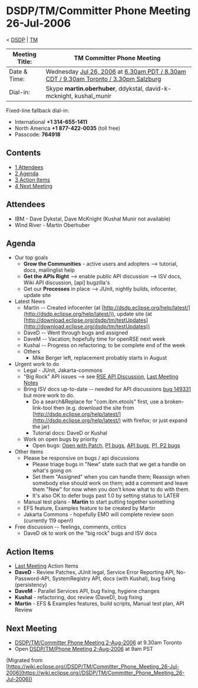 

DSDP/TM/Committer Phone Meeting 26-Jul-2006
===========================================

< [DSDP](/DSDP "DSDP")‎ | [TM](/DSDP/TM "DSDP/TM")

| Meeting Title: | **TM Committer Phone Meeting** |
| --- | --- |
| Date & Time: | Wednesday [Jul 26, 2006](/index.php?title=Jul_26,_2006&action=edit&redlink=1 "Jul 26, 2006 (page does not exist)") at [6.30am PDT / 8.30am CDT / 9.30am Toronto / 3.30pm Salzburg](http://www.timeanddate.com/worldclock/meetingdetails.html?year=2006&month=7&day=19&hour=13&min=30&sec=0&p1=223&p2=250&p3=421&p4=224) |
| Dial-in: | Skype **martin.oberhuber**, ddykstal, david-k-mcknight, kushal_munir |

Fixed-line fallback dial-in:

*   International **+1 314-655-1411**
*   North America **+1 877-422-0035** (toll free)
*   Passcode: **764918**

Contents
--------

*   [1 Attendees](#Attendees)
*   [2 Agenda](#Agenda)
*   [3 Action Items](#Action-Items)
*   [4 Next Meeting](#Next-Meeting)

Attendees
---------

*   IBM - Dave Dykstal, Dave McKnight (Kushal Munir not available)
*   Wind River - Martin Oberhuber

Agenda
------

*   Our top goals
    *   **Grow the Communities** \- active users and adopters --> tutorial, docs, mailinglist help
    *   **Get the APIs Right** --\> enable public API discussion --> ISV docs, Wiki API discussion, \[api\] bugzilla's
    *   Get our **Processes** in place --> JUnit, nightly builds, infocenter, update site
*   Latest News
    *   Martin -- Created infocenter (at [http://dsdp.eclipse.org/help/latest/](http://dsdp.eclipse.org/help/latest/)), update site (at [http://download.eclipse.org/dsdp/tm/testUpdates](http://download.eclipse.org/dsdp/tm/testUpdates))
    *   DaveD -- Went through bugs and assigned
    *   DaveM -- Vacation; hopefully time for openRSE next week
    *   Kushal -- Progress on refactoring; to be complete end of the week
    *   Others
        *   Mike Berger left, replacement probably starts in August
*   Urgent work to do
    *   Legal - JUnit, Jakarta-commons
    *   "Big Rock" API issues --> see [RSE API Discussion](/RSE_API_Discussion "RSE API Discussion"), [Last Meeting Notes](/DSDP/TM/Committer_Phone_Meeting_19-Jul-2006 "DSDP/TM/Committer Phone Meeting 19-Jul-2006")
    *   Bring ISV docs up-to-date -- needed for API discussions [bug 149331](https://bugs.eclipse.org/bugs/show_bug.cgi?id=149331) but more work to do.
        *   Do a search&Replace for "com.ibm.etools" first, use a broken-link-tool then (e.g. download the site from [http://dsdp.eclipse.org/help/latest/](http://dsdp.eclipse.org/help/latest/) with firefox; or just expand the jar)
        *   Tutorial docs: DaveD or Kushal
    *   Work on open bugs by priority
        *   Open bugs: [Open with Patch](https://bugs.eclipse.org/bugs/buglist.cgi?query_format=advanced&classification=DSDP&product=Target+Management&component=RSE&bug_status=UNCONFIRMED&bug_status=NEW&bug_status=ASSIGNED&bug_status=REOPENED&cmdtype=doit&field0-0-0=attachments.ispatch&type0-0-0=equals&value0-0-0=1), [P1 bugs](https://bugs.eclipse.org/bugs/buglist.cgi?query_format=advanced&classification=DSDP&product=Target+Management&component=RSE&bug_status=UNCONFIRMED&bug_status=NEW&bug_status=ASSIGNED&bug_status=REOPENED&priority=P1&cmdtype=doit), [API bugs](https://bugs.eclipse.org/bugs/buglist.cgi?query_format=advanced&short_desc_type=allwordssubstr&short_desc=%5Bapi&classification=DSDP&product=Target+Management&component=RSE&bug_status=UNCONFIRMED&bug_status=NEW&bug_status=ASSIGNED&bug_status=REOPENED&cmdtype=doit), [P1, P2 bugs](https://bugs.eclipse.org/bugs/buglist.cgi?query_format=advanced&classification=DSDP&product=Target+Management&component=RSE&bug_status=UNCONFIRMED&bug_status=NEW&bug_status=ASSIGNED&bug_status=REOPENED&priority=P1&priority=P2&cmdtype=doit)
*   Other items
    *   Please be responsive on bugs / api discussions
        *   Please triage bugs in "New" state such that we get a handle on what's going on
        *   Set them "Assigned" when you can handle them; Reassign when somebody else should work on them; add a comment and leave them "New" for now when you don't know what to do with them.
        *   It's also OK to defer bugs past 1.0 by setting status to LATER
    *   Manual test plans - **Martin** to start putting together something
    *   EFS feature, Examples feature to be created by Martin
    *   Jakarta Commons - hopefully EMO will complete review soon (currently 119 open!)
*   Free discussion -- feelings, comments, critics
    *   DaveD ok to work on the "big rock" bugs and ISV docs

Action Items
------------

*   [Last Meeting](/DSDP/TM/Committer_Phone_Meeting_19-Jul-2006#Action_Items "DSDP/TM/Committer Phone Meeting 19-Jul-2006") Action Items
*   **DaveD** \- Review Patches, JUnit legal, Service Error Reporting API, No-Password-API, SystemRegistry API, docs (with Kushal), bug fixing (persistency)
*   **DaveM** \- Parallel Services API, bug fixing, hygiene changes
*   **Kushal** \- refactoring, doc review (DaveD), bug fixing
*   **Martin** \- EFS & Examples features, build scripts, Manual test plan, API Review

Next Meeting
------------

*   [DSDP/TM/Committer Phone Meeting 2-Aug-2006](/DSDP/TM/Committer_Phone_Meeting_2-Aug-2006 "DSDP/TM/Committer Phone Meeting 2-Aug-2006") at 9.30am Toronto
*   Open [DSDP/TM/Phone Meeting 2-Aug-2006](/DSDP/TM/Phone_Meeting_2-Aug-2006 "DSDP/TM/Phone Meeting 2-Aug-2006") at 9am PST


(Migrated from [https://wiki.eclipse.org//DSDP/TM/Committer_Phone_Meeting_26-Jul-2006](https://wiki.eclipse.org//DSDP/TM/Committer_Phone_Meeting_26-Jul-2006))